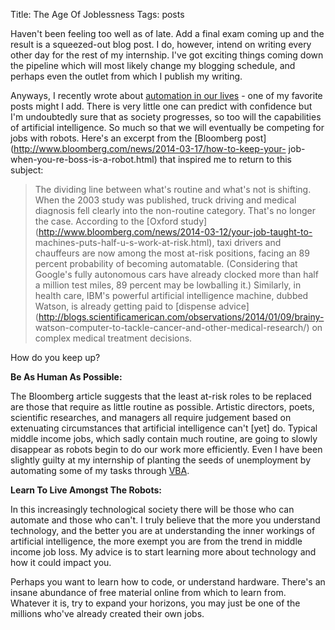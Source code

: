 Title: The Age Of Joblessness
Tags: posts

Haven't been feeling too well as of late. Add a final exam coming up and the
result is a squeezed-out blog post. I do, however, intend on writing every
other day for the rest of my internship. I've got exciting things coming down
the pipeline which will most likely change my blogging schedule, and perhaps
even the outlet from which I publish my writing.



Anyways, I recently wrote about [automation in our
lives](http://giorgiodelgado.ca/automation-is-nigh.html "Automation Is Nigh")
\- one of my favorite posts might I add. There is very little one can predict
with confidence but I'm undoubtedly sure that as society progresses, so too
will the capabilities of artificial intelligence. So much so that we will
eventually be competing for jobs with robots. Here's an excerpt from the
[Bloomberg post](http://www.bloomberg.com/news/2014-03-17/how-to-keep-your-
job-when-you-re-boss-is-a-robot.html) that inspired me to return to this
subject:

> The dividing line between what's routine and what's not is shifting. When
the 2003 study was published, truck driving and medical diagnosis fell clearly
into the non-routine category. That's no longer the case. According to the
[Oxford study](http://www.bloomberg.com/news/2014-03-12/your-job-taught-to-
machines-puts-half-u-s-work-at-risk.html), taxi drivers and chauffeurs are now
among the most at-risk positions, facing an 89 percent probability of becoming
automatable. (Considering that Google's fully autonomous cars have already
clocked more than half a million test miles, 89 percent may be lowballing it.)
Similarly, in health care, IBM's powerful artificial intelligence machine,
dubbed Watson, is already getting paid to [dispense
advice](http://blogs.scientificamerican.com/observations/2014/01/09/brainy-
watson-computer-to-tackle-cancer-and-other-medical-research/) on complex
medical treatment decisions.

How do you keep up?



**Be As Human As Possible:**



The Bloomberg article suggests that the least at-risk roles to be replaced are
those that require as little routine as possible. Artistic directors, poets,
scientific researches, and managers all require judgement based on extenuating
circumstances that artificial intelligence can't [yet] do. Typical middle
income jobs, which sadly contain much routine, are going to slowly disappear
as robots begin to do our work more efficiently. Even I have been slightly
guilty at my internship of planting the seeds of unemployment by automating
some of my tasks through
[VBA](http://en.wikipedia.org/wiki/Visual_Basic_for_Applications).



**Learn To Live Amongst The Robots:**



In this increasingly technological society there will be those who can
automate and those who can't. I truly believe that the more you understand
technology, and the better you are at understanding the inner workings of
artificial intelligence, the more exempt you are from the trend in middle
income job loss. My advice is to start learning more about technology and how
it could impact you.



Perhaps you want to learn how to code, or understand hardware. There's an
insane abundance of free material online from which to learn from. Whatever it
is, try to expand your horizons, you may just be one of the millions who've
already created their own jobs.


